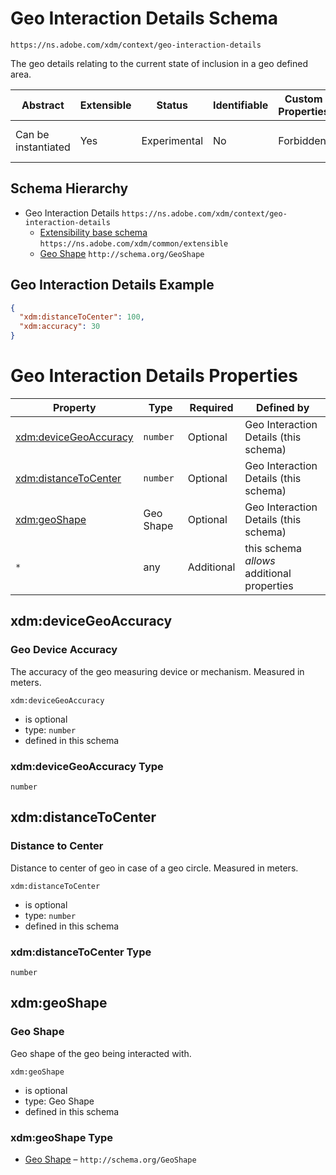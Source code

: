 
# Geo Interaction Details Schema

```
https://ns.adobe.com/xdm/context/geo-interaction-details
```

The geo details relating to the current state of inclusion in a geo defined area.

| Abstract | Extensible | Status | Identifiable | Custom Properties | Additional Properties | Defined In |
|----------|------------|--------|--------------|-------------------|-----------------------|------------|
| Can be instantiated | Yes | Experimental | No | Forbidden | Permitted | [context/geo-interaction-details.schema.json](context/geo-interaction-details.schema.json) |
## Schema Hierarchy

* Geo Interaction Details `https://ns.adobe.com/xdm/context/geo-interaction-details`
  * [Extensibility base schema](../common/extensible.schema.md) `https://ns.adobe.com/xdm/common/extensible`
  * [Geo Shape](../external/schema/geoshape.schema.md) `http://schema.org/GeoShape`


## Geo Interaction Details Example
```json
{
  "xdm:distanceToCenter": 100,
  "xdm:accuracy": 30
}
```

# Geo Interaction Details Properties

| Property | Type | Required | Defined by |
|----------|------|----------|------------|
| [xdm:deviceGeoAccuracy](#xdmdevicegeoaccuracy) | `number` | Optional | Geo Interaction Details (this schema) |
| [xdm:distanceToCenter](#xdmdistancetocenter) | `number` | Optional | Geo Interaction Details (this schema) |
| [xdm:geoShape](#xdmgeoshape) | Geo Shape | Optional | Geo Interaction Details (this schema) |
| `*` | any | Additional | this schema *allows* additional properties |

## xdm:deviceGeoAccuracy
### Geo Device Accuracy

The accuracy of the geo measuring device or mechanism. Measured in meters.

`xdm:deviceGeoAccuracy`
* is optional
* type: `number`
* defined in this schema

### xdm:deviceGeoAccuracy Type


`number`






## xdm:distanceToCenter
### Distance to Center

Distance to center of geo in case of a geo circle. Measured in meters.

`xdm:distanceToCenter`
* is optional
* type: `number`
* defined in this schema

### xdm:distanceToCenter Type


`number`






## xdm:geoShape
### Geo Shape

Geo shape of the geo being interacted with.

`xdm:geoShape`
* is optional
* type: Geo Shape
* defined in this schema

### xdm:geoShape Type


* [Geo Shape](../external/schema/geoshape.schema.md) – `http://schema.org/GeoShape`




